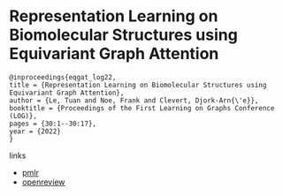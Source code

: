 # Representation Learning on Biomolecular Structures using Equivariant Graph Attention

```
@inproceedings{eqgat_log22,
title = {Representation Learning on Biomolecular Structures using Equivariant Graph Attention},
author = {Le, Tuan and Noe, Frank and Clevert, Djork-Arn{\'e}},
booktitle = {Proceedings of the First Learning on Graphs Conference (LOG)},
pages = {30:1--30:17},
year = {2022}
}
```

links
- [pmlr](https://proceedings.mlr.press/v198/le22a.html)
- [openreview](https://openreview.net/forum?id=kv4xUo5Pu6)
